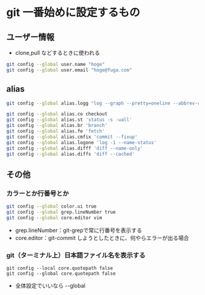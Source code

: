 # git 一番始めに設定するもの
## ユーザー情報
- clone,pull などするときに使われる
```bash
git config --global user.name "hoge"
git config --global user.email "hoge@fuga.com" 
```

## alias
```bash
git config --global alias.logg "log --graph --pretty=oneline --abbrev-commit --decorate  --date=short --format='%C(yellow)%h%C(reset) %C(auto)%d%C(reset) %s %C(cyan)@%an%C(reset) %C(magenta)%ad%C(reset)'"

git config --global alias.co checkout
git config --global alias.st 'status -s -uall'
git config --global alias.br 'branch'
git config --global alias.fe 'fetch'
git config --global alias.cmfix 'commit --fixup'
git config --global alias.logone 'log -1 --name-status'
git config --global alias.difff 'diff --name-only'
git config --global alias.diffs 'diff --cached'
```
## その他
### カラーとか行番号とか
```bash
git config --global color.ui true
git config --global grep.lineNumber true
git config --global core.editor vim
```
- grep.lineNumber：git-grepで常に行番号を表示する
- core.editor：git-commit しようとしたときに、何やらエラーが出る場合

### git（ターミナル上）日本語ファイル名を表示する
```
git config --local core.quotepath false
git config --global core.quotepath false
```
- 全体設定でいいなら --global
